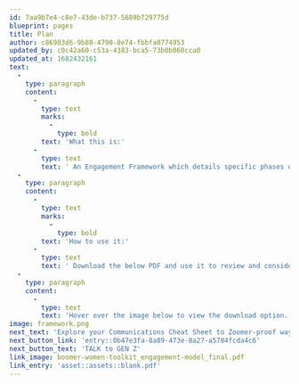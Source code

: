 ```yaml
---
id: 7aa9b7e4-c8e7-43de-b737-5689b729775d
blueprint: pages
title: Plan
author: c86903d6-9b80-4790-8e74-fbbfa0774953
updated_by: c0c42a60-c53a-4383-bca5-73b0b060cca0
updated_at: 1682432161
text:
  -
    type: paragraph
    content:
      -
        type: text
        marks:
          -
            type: bold
        text: 'What this is:'
      -
        type: text
        text: ' An Engagement Framework which details specific phases of a funnel for successfully influencing behaviours within a Boomer Women audience, designed to create a plan for building a journey from awareness to on-going support for a cause.'
  -
    type: paragraph
    content:
      -
        type: text
        marks:
          -
            type: bold
        text: 'How to use it:'
      -
        type: text
        text: ' Download the below PDF and use it to review and consider the Primary Media, Media Tactics and Creative Narrative recommendations for each phase of the funnel in order to adapt them to your cause and its objectives with a Boomer Women audience.'
  -
    type: paragraph
    content:
      -
        type: text
        text: 'Hover over the image below to view the download option. '
image: framework.png
next_text: 'Explore your Communications Cheat Sheet to Zoomer-proof ways to TALK to GEN Z'
next_button_link: 'entry::0b47e3fa-8a89-473e-8a27-a5784fcda4c6'
next_button_text: 'TALK to GEN Z'
link_image: boomer-women-toolkit_engagement-model_final.pdf
link_entry: 'asset::assets::blank.pdf'
---
```

